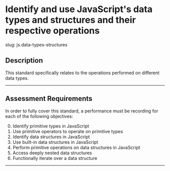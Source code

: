 # Identify and use JavaScript's data types and structures and their respective operations

slug: js.data-types-structures

## Description
This standard specifically relates to the operations performed on different data types.

---
## Assessment Requirements
In order to fully cover this standard, a performance must be recording for each of the following objectives:

0. Identify primitive types in JavaScript
1. Use primitive operators to operate on primitive types
2. Identify data structures in JavaScript
3. Use built-in data structures in JavaScript
4. Perform primitive operations on data structures in JavaScript
5. Access deeply nested data structures
6. Functionally iterate over a data structure

---
